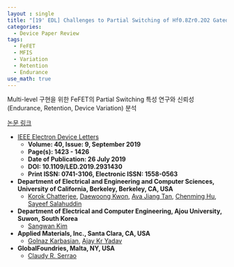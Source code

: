 ```yaml
---
layout : single
title: "[19' EDL] Challenges to Partial Switching of Hf0.8Zr0.2O2 Gated Ferroelectric FET for Multilevel/Analog or Low-Voltage Memory Operation"
categories: 
  - Device Paper Review
tags:
  - FeFET   
  - MFIS
  - Variation
  - Retention
  - Endurance
use_math: true
---
```


Multi-level 구현을 위한 FeFET의 Partial Switching 특성 연구와 신뢰성(Endurance, Retention, Device Variation) 분석

[논문 링크](https://ieeexplore.ieee.org/document/8777131)     

- [IEEE Electron Device Letters](https://ieeexplore.ieee.org/xpl/RecentIssue.jsp?punumber=55)   
  - **Volume: 40, Issue: 9, September 2019**   
  - **Page(s): 1423 - 1426**  
  - **Date of Publication: 26 July 2019**   
  - **DOI: 10.1109/LED.2019.2931430**    
  - **Print ISSN: 0741-3106, Electronic ISSN: 1558-0563**   
- **Department of Electrical and Engineering and Computer Sciences, University of California, Berkeley, Berkeley, CA, USA**    
  - [Korok Chatterjee](https://ieeexplore.ieee.org/author/37085694791), [Daewoong Kwon](https://ieeexplore.ieee.org/author/37402105900), [Ava Jiang Tan](https://ieeexplore.ieee.org/author/37086019030), [Chenming Hu](https://ieeexplore.ieee.org/author/37087563157), [Sayeef Salahuddin](https://ieeexplore.ieee.org/author/37293958100)   
- **Department of Electrical and Computer Engineering, Ajou University, Suwon, South Korea**
  - [Sangwan Kim](https://ieeexplore.ieee.org/author/37279290500)    
- **Applied Materials, Inc., Santa Clara, CA, USA**
  - [Golnaz Karbasian](https://ieeexplore.ieee.org/author/38474104600), [Ajay Kr Yadav](https://ieeexplore.ieee.org/author/37086025209)   
- **GlobalFoundries, Malta, NY, USA**   
  - [Claudy R. Serrao](https://ieeexplore.ieee.org/author/37086181127)   


&nbsp;
